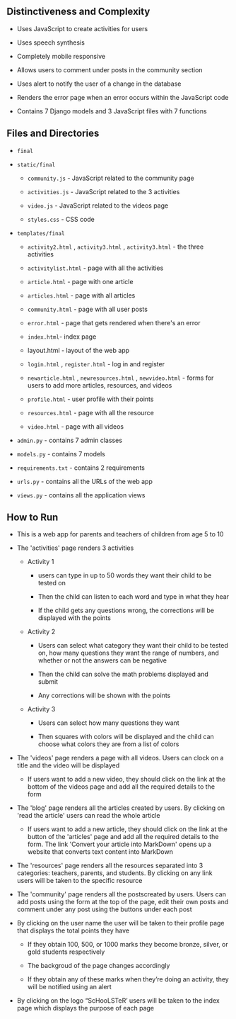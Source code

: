 ## Distinctiveness and Complexity

-   Uses JavaScript to create activities for users

-   Uses speech synthesis

-   Completely mobile responsive

-   Allows users to comment under posts in the community section

-   Uses alert to notify the user of a change in the database

-   Renders the error page when an error occurs within the JavaScript code

-   Contains 7 Django models and 3 JavaScript files with 7 functions

## Files and Directories

-   `final`

  -   `static/final`

      -   `community.js` - JavaScript related to the community page

      -   `activities.js` - JavaScript related to the 3 activities

      -   `video.js` - JavaScript related to the videos page

      -   `styles.css` - CSS code

  -   `templates/final`

      -   `activity2.html` , `activity3.html` , `activity3.html` - the three activities

      -   `activitylist.html` - page with all the activities

      -   `article.html` - page with one article

      -   `articles.html` - page with all articles

      -   `community.html` - page with all user posts

      -   `error.html` - page that gets rendered when there's an error

      -   `index.html`- index page

      -   layout.html - layout of the web app

      -   `login.html` , `register.html` - log in and register

      -   `newarticle.html` , `newresources.html` , `newvideo.html` - forms for users to add more articles, resources, and videos

      -   `profile.html` - user profile with their points

      -   `resources.html` - page with all the resource

      -   `video.html` - page with all videos

  -   `admin.py` - contains 7 admin classes

  -   `models.py` - contains 7 models

  -   `requirements.txt` - contains 2 requirements

  -   `urls.py` - contains all the URLs of the web app

  -   `views.py` - contains all the application views

## How to Run

-   This is a web app for parents and teachers of children from age 5 to 10

 -   The 'activities' page renders 3 activities

      -   Activity 1

            -   users can type in up to 50 words they want their child to be tested on

            -   Then the child can listen to each word and type in what they hear

            -   If the child gets any questions wrong, the corrections will be displayed with the points

      -   Activity 2 

            -   Users can select what category they want their child to be tested on, how many questions they want the range of numbers, and whether or not the answers can be negative

            -   Then the child can solve the math problems displayed and submit

            -   Any corrections will be shown with the points

      -   Activity 3

            -   Users can select how many questions they want

            -   Then squares with colors will be displayed and the child can choose what colors they are from a list of colors

-   The 'videos' page renders a page with all videos. Users can clock on a title and the video will be displayed

    -   If users want to add a new video, they should click on the link at the bottom of the videos page and add all the required details to the form

-   The 'blog' page renders all the articles created by users. By clicking on 'read the article' users can read the whole article

    -   If users want to add a new article, they should click on the link at the button of the 'articles' page and add all the required details to the form. The link 'Convert your article into MarkDown' opens up a website that converts text content into MarkDown

-   The 'resources' page renders all the resources separated into 3 categories: teachers, parents, and students. By clicking on any link users will be taken to the specific resource

-   The 'community' page renders all the postscreated by users. Users can add posts using the form at the top of the page, edit their own posts and comment under any post using the buttons under each post

-   By clicking on the user name the user will be taken to their profile page that displays the total points they have

    -   If they obtain 100, 500, or 1000 marks they become bronze, silver, or gold students respectively

    -   The backgroud of the page changes accordingly
    
    -   If they obtain any of these marks when they’re doing an activity, they will be notified using an alert
    
-   By clicking on the logo “ScHooLSTeR’ users will be taken to the index page which displays the purpose of each page
